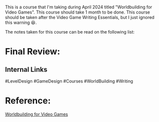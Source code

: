 This is a course that I'm taking during April 2024 titled "Worldbuilding for Video Games". This course should take 1 month to be done. This course should be taken after the Video Game Writing Essentials, but I just ignored this warning 😆.

The notes taken for this course can be read on the following list:


# Final Review:

## Internal Links
#LevelDesign #GameDesign #Courses #WorldBuilding #Writing

# Reference:
[Worldbuilding for Video Games](https://learning.edx.org/course/course-v1:UBCx+VGWR104+3T2021/home)
